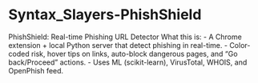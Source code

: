 # Syntax_Slayers-PhishShield
PhishShield: Real-time Phishing URL Detector  What this is: - A Chrome extension + local Python server that detect phishing in real-time. - Color-coded risk, hover tips on links, auto-block dangerous pages, and “Go back/Proceed” actions. - Uses ML (scikit-learn), VirusTotal, WHOIS, and OpenPhish feed.
